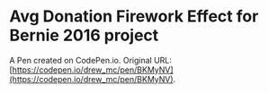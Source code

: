 # Avg Donation Firework Effect for Bernie 2016 project

A Pen created on CodePen.io. Original URL: [https://codepen.io/drew_mc/pen/BKMyNV](https://codepen.io/drew_mc/pen/BKMyNV).

